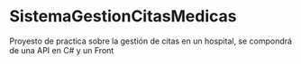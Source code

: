 # SistemaGestionCitasMedicas
Proyesto de practica sobre la gestión de citas en un hospital, se compondrá de una API en C# y un Front
